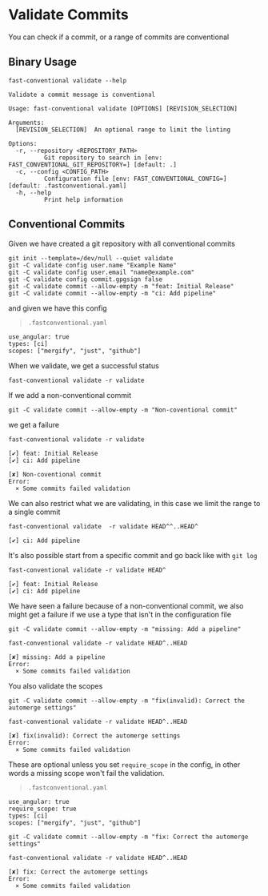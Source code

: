 # Validate Commits

You can check if a commit, or a range of commits are conventional

## Binary Usage

``` shell,script(name="help-validate",expected_exit_code=0)
fast-conventional validate --help
```

``` text,verify(script_name="help-validate",stream=stdout)
Validate a commit message is conventional

Usage: fast-conventional validate [OPTIONS] [REVISION_SELECTION]

Arguments:
  [REVISION_SELECTION]  An optional range to limit the linting

Options:
  -r, --repository <REPOSITORY_PATH>
          Git repository to search in [env: FAST_CONVENTIONAL_GIT_REPOSITORY=] [default: .]
  -c, --config <CONFIG_PATH>
          Configuration file [env: FAST_CONVENTIONAL_CONFIG=] [default: .fastconventional.yaml]
  -h, --help
          Print help information
```

## Conventional Commits

Given we have created a git repository with all conventional commits

```shell,script(name="initialise-repository")
git init --template=/dev/null --quiet validate
git -C validate config user.name "Example Name"
git -C validate config user.email "name@example.com"
git -C validate config commit.gpgsign false
git -C validate commit --allow-empty -m "feat: Initial Release"
git -C validate commit --allow-empty -m "ci: Add pipeline"
```

and given we have this config

> `.fastconventional.yaml`

``` yaml,file(path=".fastconventional.yaml")
use_angular: true
types: [ci]
scopes: ["mergify", "just", "github"]
```

When we validate, we get a successful status

```shell,script(name="validate-fine",expected_exit_code=0)
fast-conventional validate -r validate
```

If we add a non-conventional commit

```shell,script(name="make-a-non-conventional-commit")
git -C validate commit --allow-empty -m "Non-coventional commit"
```

we get a failure

```shell,script(name="validate-non-conventional-commit",expected_exit_code=1)
fast-conventional validate -r validate
```

```text,verify(script_name="validate-non-conventional-commit", stream=stdout)
[✔] feat: Initial Release
[✔] ci: Add pipeline
```

```text,verify(script_name="validate-non-conventional-commit", stream=stderr)
[✘] Non-coventional commit
Error: 
  × Some commits failed validation

```

We can also restrict what we are validating, in this case we limit the range to a single commit

```shell,script(name="validate-commit-range",expected_exit_code=0)
fast-conventional validate  -r validate HEAD^^..HEAD^
```

```text,verify(script_name="validate-commit-range", stream=stdout)
[✔] ci: Add pipeline
```

It's also possible start from a specific commit and go back like with `git log`

```shell,script(name="validate-single-commit",expected_exit_code=0)
fast-conventional validate -r validate HEAD^
```

```text,verify(script_name="validate-single-commit", stream=stdout)
[✔] feat: Initial Release
[✔] ci: Add pipeline
```

We have seen a failure because of a non-conventional commit, we also might get a failure if we use a type that isn't in the configuration file

```shell,script(name="make-a-commit-with-unknown-type")
git -C validate commit --allow-empty -m "missing: Add a pipeline"
```


```shell,script(name="validate-missing-unknown-type",expected_exit_code=1)
fast-conventional validate -r validate HEAD^..HEAD
```

```text,verify(script_name="validate-missing-unknown-type", stream=stderr)
[✘] missing: Add a pipeline
Error: 
  × Some commits failed validation

```

You also validate the scopes

```shell,script(name="make-a-commit-with-unknown-type")
git -C validate commit --allow-empty -m "fix(invalid): Correct the automerge settings"
```


```shell,script(name="validate-missing-unknown-type",expected_exit_code=1)
fast-conventional validate -r validate HEAD^..HEAD
```

```text,verify(script_name="validate-missing-unknown-type", stream=stderr)
[✘] fix(invalid): Correct the automerge settings
Error: 
  × Some commits failed validation

```

These are optional unless you set `require_scope` in the config, in other words a missing scope won't fail the validation.

> `.fastconventional.yaml`
``` yaml,file(path=".fastconventional.yaml")
use_angular: true
require_scope: true
types: [ci]
scopes: ["mergify", "just", "github"]
```

```shell,script(name="make-a-commit-with-unknown-type")
git -C validate commit --allow-empty -m "fix: Correct the automerge settings"
```


```shell,script(name="validate-missing-unknown-type",expected_exit_code=1)
fast-conventional validate -r validate HEAD^..HEAD
```

```text,verify(script_name="validate-missing-unknown-type", stream=stderr)
[✘] fix: Correct the automerge settings
Error: 
  × Some commits failed validation

```
